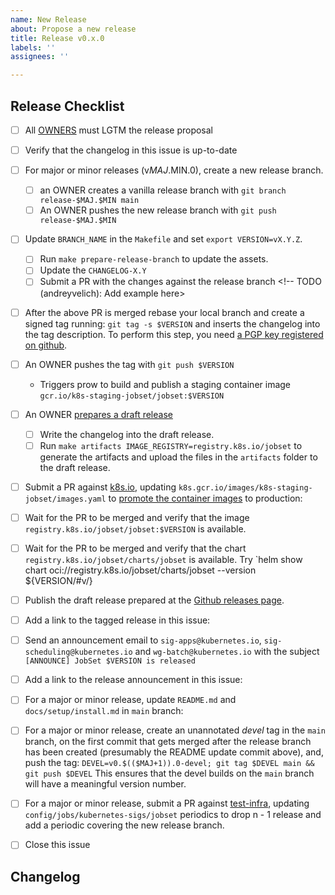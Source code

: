 ```yaml
---
name: New Release
about: Propose a new release
title: Release v0.x.0
labels: ''
assignees: ''

---
```


## Release Checklist
<!--
Please do not remove items from the checklist
-->
- [ ] All [OWNERS](https://github.com/kubernetes-sigs/jobset/blob/main/OWNERS) must LGTM the release proposal
- [ ] Verify that the changelog in this issue is up-to-date
- [ ] For major or minor releases (v$MAJ.$MIN.0), create a new release branch.
  - [ ] an OWNER creates a vanilla release branch with
        `git branch release-$MAJ.$MIN main`
  - [ ] An OWNER pushes the new release branch with
        `git push release-$MAJ.$MIN`
- [ ] Update `BRANCH_NAME` in the `Makefile` and set `export VERSION=vX.Y.Z`.
   - [ ] Run `make prepare-release-branch` to update the assets.
   - [ ] Update the `CHANGELOG-X.Y`
   - [ ] Submit a PR with the changes against the release branch <!-- TODO (andreyvelich): Add example here>
- [ ] After the above PR is merged rebase your local branch and create a signed tag running:
     `git tag -s $VERSION`
      and inserts the changelog into the tag description.
      To perform this step, you need [a PGP key registered on github](https://docs.github.com/en/authentication/managing-commit-signature-verification/checking-for-existing-gpg-keys).
- [ ] An OWNER pushes the tag with
      `git push $VERSION`
  - Triggers prow to build and publish a staging container image
      `gcr.io/k8s-staging-jobset/jobset:$VERSION`
- [ ] An OWNER [prepares a draft release](https://github.com/kubernetes-sigs/jobset/releases)
  - [ ] Write the changelog into the draft release.
  - [ ] Run `make artifacts IMAGE_REGISTRY=registry.k8s.io/jobset`
      to generate the artifacts and upload the files in the `artifacts` folder
      to the draft release.
- [ ] Submit a PR against [k8s.io](https://github.com/kubernetes/k8s.io), 
      updating `k8s.gcr.io/images/k8s-staging-jobset/images.yaml` to
      [promote the container images](https://github.com/kubernetes/k8s.io/tree/main/k8s.gcr.io#image-promoter)
      to production: <!-- example https://github.com/kubernetes/k8s.io/pull/8453-->
- [ ] Wait for the PR to be merged and verify that the image `registry.k8s.io/jobset/jobset:$VERSION` is available.
- [ ] Wait for the PR to be merged and verify that the chart `registry.k8s.io/jobset/charts/jobset` is available. 
      Try `helm show chart oci://registry.k8s.io/jobset/charts/jobset --version ${VERSION/#v/}
- [ ] Publish the draft release prepared at the [Github releases page](https://github.com/kubernetes-sigs/jobset/releases).
- [ ] Add a link to the tagged release in this issue: <!-- example https://github.com/kubernetes-sigs/jobset/releases/tag/v0.1.0 -->
- [ ] Send an announcement email to `sig-apps@kubernetes.io`, `sig-scheduling@kubernetes.io` and `wg-batch@kubernetes.io` with the subject `[ANNOUNCE] JobSet $VERSION is released`
- [ ] Add a link to the release announcement in this issue: <!-- example https://groups.google.com/a/kubernetes.io/g/wg-batch/c/-gZOrSnwDV4 -->
- [ ] For a major or minor release, update `README.md` and `docs/setup/install.md`
      in `main` branch: <!-- example #215 -->
- [ ] For a major or minor release, create an unannotated _devel_ tag in the
      `main` branch, on the first commit that gets merged after the release
       branch has been created (presumably the README update commit above), and, push the tag:
      `DEVEL=v0.$(($MAJ+1)).0-devel; git tag $DEVEL main && git push $DEVEL`
      This ensures that the devel builds on the `main` branch will have a meaningful version number.
- [ ] For a major or minor release, submit a PR against [test-infra](https://github.com/kubernetes/test-infra),
      updating `config/jobs/kubernetes-sigs/jobset` periodics to drop n - 1 release and add a periodic
      covering the new release branch. <!-- example kubernetes/test-infra#35420-->
- [ ] Close this issue


## Changelog
<!--
Describe changes since the last release here.
-->
